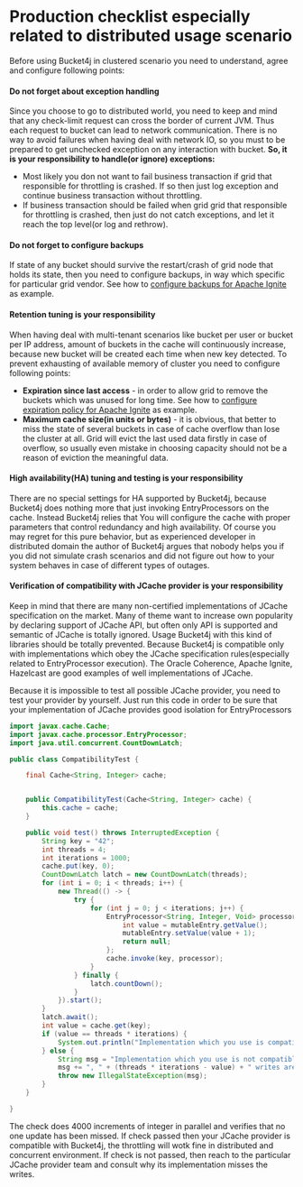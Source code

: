 # Production checklist especially related to distributed usage scenario
Before using Bucket4j in clustered scenario you need to understand, agree and configure following points:

#### Do not forget about exception handling
Since you choose to go to distributed world, you need to keep and mind that any check-limit request can cross the border of current JVM.
Thus each request to bucket can lead to network communication.
There is no way to avoid failures when having deal with network IO, so you must to be prepared to get unchecked exception on any interaction with bucket. 
**So, it is your responsibility to handle(or ignore) exceptions:**
* Most likely you don not want to fail business transaction if grid that responsible for throttling is crashed.
If so then just log exception and continue business transaction without throttling.
* If business transaction should be failed when grid grid that responsible for throttling is crashed, then just do not catch exceptions,
and let it reach the top level(or log and rethrow).

#### Do not forget to configure backups
If state of any bucket should survive the restart/crash of grid node that holds its state, then you need to configure backups,
in way which specific for particular grid vendor. See how to [configure backups for Apache Ignite](https://apacheignite.readme.io/v2.3/docs/primary-and-backup-copies) as example.  

#### Retention tuning is your responsibility
When having deal with multi-tenant scenarios like bucket per user or bucket per IP address, 
amount of buckets in the cache will continuously increase, because new bucket will be created each time when new key detected. 
To prevent exhausting of available memory of cluster you need to configure following points:
* **Expiration since last access** - in order to allow grid to remove the buckets which was unused for long time. See how to [configure expiration policy for Apache Ignite](https://apacheignite.readme.io/docs/expiry-policies) as example.
* **Maximum cache size(in units or bytes)** - it is obvious, that better to miss the state of several buckets in case of cache overflow than lose the cluster at all. 
Grid will evict the last used data firstly in case of overflow, so usually even mistake in choosing capacity should not be a reason of eviction the meaningful data.

#### High availability(HA) tuning and testing is your responsibility
There are no special settings for HA supported by Bucket4j, because Bucket4j does nothing more that just invoking EntryProcessors on the cache.
Instead Bucket4j relies that You will configure the cache with proper parameters that control redundancy and high availability. 
Of course you may regret for this pure behavior, but as experienced developer in distributed domain the author of Bucket4j argues
that nobody helps you if you did not simulate crash scenarios and did not figure out how to your system behaves in case of different types of outages.    

#### Verification of compatibility with JCache provider is your responsibility
Keep in mind that there are many non-certified implementations of JCache specification on the market.
Many of theme want to increase own popularity by declaring support of JCache API,
but often only API is supported and semantic of JCache is totally ignored.
Usage Bucket4j with this kind of libraries should be totally prevented.
Because Bucket4j is compatible only with implementations which obey the JCache specification rules(especially related to EntryProcessor execution).
The Oracle Coherence, Apache Ignite, Hazelcast are good examples of well implementations of JCache.

Because it is impossible to test all possible JCache provider, you need to test your provider by yourself.
Just run this code in order to be sure that your implementation of JCache provides good isolation for EntryProcessors
```java
import javax.cache.Cache;
import javax.cache.processor.EntryProcessor;
import java.util.concurrent.CountDownLatch;

public class CompatibilityTest {

    final Cache<String, Integer> cache;


    public CompatibilityTest(Cache<String, Integer> cache) {
        this.cache = cache;
    }

    public void test() throws InterruptedException {
        String key = "42";
        int threads = 4;
        int iterations = 1000;
        cache.put(key, 0);
        CountDownLatch latch = new CountDownLatch(threads);
        for (int i = 0; i < threads; i++) {
            new Thread(() -> {
                try {
                    for (int j = 0; j < iterations; j++) {
                        EntryProcessor<String, Integer, Void> processor = (mutableEntry, objects) -> {
                            int value = mutableEntry.getValue();
                            mutableEntry.setValue(value + 1);
                            return null;
                        };
                        cache.invoke(key, processor);
                    }
                } finally {
                    latch.countDown();
                }
            }).start();
        }
        latch.await();
        int value = cache.get(key);
        if (value == threads * iterations) {
            System.out.println("Implementation which you use is compatible with Bucket4j");
        } else {
            String msg = "Implementation which you use is not compatible with Bucket4j";
            msg += ", " + (threads * iterations - value) + " writes are missed";
            throw new IllegalStateException(msg);
        }
    }

}
```
The check does 4000 increments of integer in parallel and verifies that no one update has been missed.
If check passed then your JCache provider is compatible with Bucket4j, the throttling will wotk fine in distributed and concurrent environment. 
If check is not passed, then reach to the particular JCache provider team and consult why its implementation misses the writes.  